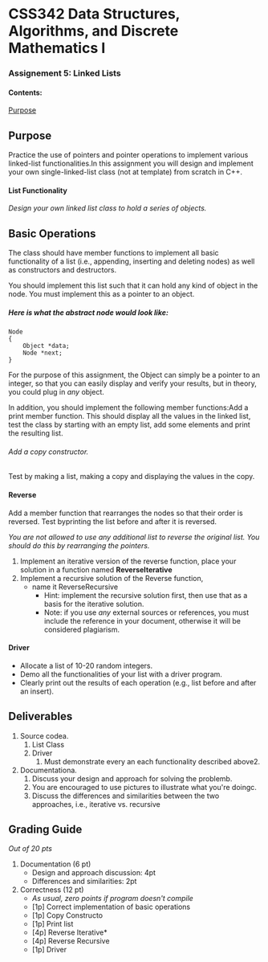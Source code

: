  
# CSS342 Data Structures, Algorithms, and Discrete Mathematics I
### Assignement 5: Linked Lists
#### Contents:
[Purpose]()
[]()
[]()
[]()

## Purpose
Practice the use of pointers and pointer operations to implement various linked-list functionalities.In this assignment you will design and implement your own single-linked-list class (not at template) from scratch in C++. 

#### List Functionality
_Design your own linked list class to hold a series of objects._

## Basic Operations
The class should have member functions to implement all basic functionality of a list (i.e., appending, inserting and deleting nodes) as well as constructors and destructors.   

You should implement this list such that it can hold any kind of object in the node. You must implement this as a pointer to an object.

##### Here is what the abstract node would look like:


	Node 																
	{
		Object *data;
		Node *next;
	}


For the purpose of this assignment, the Object can simply be a pointer to an integer, so that you can easily display and verify your results, but in theory, you could plug in *any* object. 

In addition, you should implement the following member functions:Add a print member function.  This should display all the values in the linked list, test the class by starting with an empty list, add some elements and print the resulting list.

###### Add a copy constructor. 

Test by making a list, making a copy and displaying the values in the copy.


#### Reverse
Add a member function that rearranges the nodes so that their order is reversed. Test byprinting the list before and after it is reversed.

*You are not allowed to use any additional list to reverse the original list.  You should do this by rearranging the pointers.*

1. Implement an iterative version of the reverse function, place your solution in a function named **ReverseIterative**
2. Implement a recursive solution of the Reverse function,
	* name it ReverseRecursive
		* Hint: implement the recursive solution first, then use that as a basis for the iterative solution.
		* Note: if you use *any* external sources or references, you must include the reference in your document, otherwise it will be considered plagiarism.
		
#### Driver

* Allocate a list of 10-20 random integers.
* Demo all the functionalities of your list with a driver program. 
* Clearly print out the results of each operation (e.g., list before and after an insert).

## Deliverables

1. Source codea.
	1. List Class
	2. Driver
		1. Must demonstrate every an each functionality described above2.
2. Documentationa.
	1. Discuss your design and approach for solving the problemb.
	2. You are encouraged to use pictures to illustrate what you're doingc.
	3. Discuss the differences and similarities between the two approaches, i.e., iterative vs. recursive

## Grading Guide
*Out of 20 pts*

1. Documentation (6 pt)
	* Design and approach discussion: 4pt
	* Differences and similarities: 2pt
2. Correctness (12 pt) 
	* _As usual, zero points if program doesn't compile_
	* [1p] Correct implementation of basic operations
	* [1p] Copy Constructo
	* [1p] Print list
	* [4p] Reverse Iterative*
	* [4p] Reverse Recursive
	* [1p] Driver
